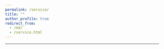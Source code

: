 ```yaml
---
permalink: /service/
title: ""
author_profile: true
redirect_from: 
  - /md/
  - /service.html
---
```


------
